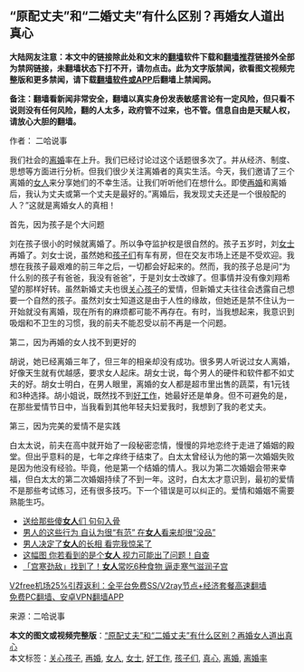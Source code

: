  <h2>“原配丈夫”和“二婚丈夫”有什么区别？再婚女人道出真心</h2> <p class="notice"><b>大陆网友注意：本文中的链接除此处和文末的<a href="https://github.com/bannedbook/fanqiang" >翻墙</a>软件下载和<a href="https://github.com/killgcd/justmysocks/blob/master/README.md">翻墙推荐</a>链接外全部为禁网链接，未翻墙状态下打不开，请勿点击。此为文字版禁闻，欲看图文视频完整版和更多禁闻，请下载<a href="https://github.com/bannedbook/fanqiang">翻墙软件或APP</a>后翻墙上禁闻网。</p><p>备注：翻墙看新闻非常安全，翻墙以真实身份发表敏感言论有一定风险，但只看不说则没有任何风险，翻的人太多，政府管不过来，也不管。信息自由是天赋人权，请放心大胆的翻墙。</b></p>  <div class="entry"> <p>作者： 二哈说事 </p> <p>我们社会的<a href="https://www.bannedbook.org/bnews/tag/%e7%a6%bb%e5%a9%9a/" class="st_tag internal_tag" rel="tag" title="标签 离婚 下的日志">离婚</a>率在上升。我们已经讨论过这个话题很多次了。并从经济、制度、思想等方面进行分析。但我们很少关注离婚者的真实生活。今天，我们邀请了三个离婚的<a href="https://www.bannedbook.org/bnews/tag/%e5%a5%b3%e4%ba%ba/" class="st_tag internal_tag" rel="tag" title="标签 女人 下的日志">女人</a>来分享她们的不幸生活。让我们听听他们在想什么。即使<a href="https://www.bannedbook.org/bnews/tag/%e5%86%8d%e5%a9%9a/" class="st_tag internal_tag" rel="tag" title="标签 再婚 下的日志">再婚</a>和离婚后，我认为丈夫或第一个丈夫是最好的。”离婚后，我发现丈夫还是一个很般配的人？”这就是离婚女人的真相！</p> <p>首先，因为孩子是个大问题</p>  <p>刘在孩子很小的时候就离婚了。所以争夺监护权是很自然的。孩子五岁时，刘<a href="https://www.bannedbook.org/bnews/tag/%e5%a5%b3%e5%a3%ab/" class="st_tag internal_tag" rel="tag" title="标签 女士 下的日志">女士</a>再婚了。刘女士说，虽然她和<a href="https://www.bannedbook.org/bnews/tag/%E5%AD%A9%E5%AD%90%E4%BB%AC/" class="st_tag internal_tag" rel="tag" title="标签 孩子们 下的日志">孩子们</a>有车有房，但在交友市场上还是不受欢迎。我想在我孩子最艰难的前三年之后，一切都会好起来的。然而，我的孩子总是问“为什么别的孩子有爸爸，我没有爸爸”，于是刘女士改嫁了。但事情并没有像刘翔希望的那样好转。虽然新婚丈夫也很<a href="https://www.bannedbook.org/bnews/tag/%E5%85%B3%E5%BF%83%E5%AD%A9%E5%AD%90/" class="st_tag internal_tag" rel="tag" title="标签 关心孩子 下的日志">关心孩子</a>的爱情，但新婚丈夫往往会透露自己想要一个自然的孩子。虽然刘女士知道这是由于人性的缘故，但她还是禁不住认为一开始就没有离婚，现在所有的麻烦都可能不再存在。有时，当我想起来，我意识到吸烟和不卫生的习惯，我的前夫不能忍受以前不再是一个问题。</p> <p>第二，因为再婚的女人找不到更好的</p> <p>胡说，她已经离婚三年了，但三年的相亲却没有成功。很多男人听说过女人离婚，好像天生就有优越感，要求女人起床。胡女士说，每个男人的硬件和软件都不如丈夫的好。胡女士明白，在男人眼里，离婚的女人都是超市里出售的蔬菜，有1元钱和3种选择。胡小姐说，既然找不到<a href="https://www.bannedbook.org/bnews/tag/%E5%A5%BD%E5%B7%A5%E4%BD%9C/" class="st_tag internal_tag" rel="tag" title="标签 好工作 下的日志">好工作</a>，她最好还是单身。但不可避免的是，在那些爱情节日中，当我看到其他年轻夫妇爱我时，我想到了我的老丈夫。</p>  <p>第三，因为完美的爱情不是实践</p> <p>白太太说，前夫在高中就开始了一段秘密恋情，慢慢的异地恋终于走进了婚姻的殿堂。但出乎意料的是，七年之痒终于结束了。白太太曾经认为他的第一次婚姻失败是因为他没有经验。毕竟，他是第一个结婚的情人。我以为第二次婚姻会带来幸福，但白太太的第二次婚姻持续了不到一年。这时，白太太才意识到，最初的爱情不是那些考试练习，还有很多技巧。下一个错误是可以纠正的。爱情和婚姻不需要熟能生巧。</p> <ul class='op-related-articles' title='相关阅读'> <li><a href='https://www.bannedbook.org/bnews/funmedia/20201212/1446343.html' target='_blank'>送给那些傻<b>女人</b>们 句句入骨</a></li> <li><a href='https://www.bannedbook.org/bnews/funmedia/20201212/1446196.html' target='_blank'>男人的这些行为 自认为很“有范” 在<b>女人</b>看来却很“没品”</a></li> <li><a href='https://www.bannedbook.org/bnews/funmedia/20201209/1444447.html' target='_blank'>男人决定了<b>女人</b>的长相 看完我惊呆了</a></li> <li><a href='https://www.bannedbook.org/bnews/lifebaike/20201208/1443974.html' target='_blank'>这幅图 你若看到的是个<b>女人</b> 视力可能出了问题！自查</a></li> <li><a href='https://www.bannedbook.org/bnews/health/20201208/1443968.html' target='_blank'>「宫寒劲敌」找到了！<b>女人</b>常吃6种食物 逼走寒气滋润子宫</a></li> </ul> <p class="texttj"> <a href="https://www.bannedbook.org/forum23/topic22702.html" target="_blank">V2free机场25%引荐返利：全平台免费SS/V2ray节点+经济套餐高速翻墙</a><br/> <a href="https://github.com/bannedbook/fanqiang/wiki/%E7%A6%81%E9%97%BB%E7%BD%91%E5%AE%89%E5%8D%93%E7%BF%BB%E5%A2%99%E6%96%B0%E9%97%BBAPP" target="_blank">免费PC翻墙、安卓VPN翻墙APP</a></p><p> 来源：二哈说事 </p> <a name='sharetosocial'></a>       <div><b>本文的图文或视频完整版</b>：<a href='https://www.bannedbook.org/bnews/cnnews/20201213/1446973.html'>“原配丈夫”和“二婚丈夫”有什么区别？再婚女人道出真心</a></div>  </div><!--END ENTRY--> <div class="postfooter"> <div>本文标签：<a href="https://www.bannedbook.org/bnews/tag/%E5%85%B3%E5%BF%83%E5%AD%A9%E5%AD%90/" rel="tag">关心孩子</a>, <a href="https://www.bannedbook.org/bnews/tag/%e5%86%8d%e5%a9%9a/" rel="tag">再婚</a>, <a href="https://www.bannedbook.org/bnews/tag/%e5%a5%b3%e4%ba%ba/" rel="tag">女人</a>, <a href="https://www.bannedbook.org/bnews/tag/%e5%a5%b3%e5%a3%ab/" rel="tag">女士</a>, <a href="https://www.bannedbook.org/bnews/tag/%E5%A5%BD%E5%B7%A5%E4%BD%9C/" rel="tag">好工作</a>, <a href="https://www.bannedbook.org/bnews/tag/%E5%AD%A9%E5%AD%90%E4%BB%AC/" rel="tag">孩子们</a>, <a href="https://www.bannedbook.org/bnews/tag/%E7%9C%9F%E5%BF%83/" rel="tag">真心</a>, <a href="https://www.bannedbook.org/bnews/tag/%e7%a6%bb%e5%a9%9a/" rel="tag">离婚</a>, <a href="https://www.bannedbook.org/bnews/tag/%E7%A6%BB%E5%A9%9A%E7%8E%87/" rel="tag">离婚率</a></div>  </div><!--END POSTFOOTER--> 
